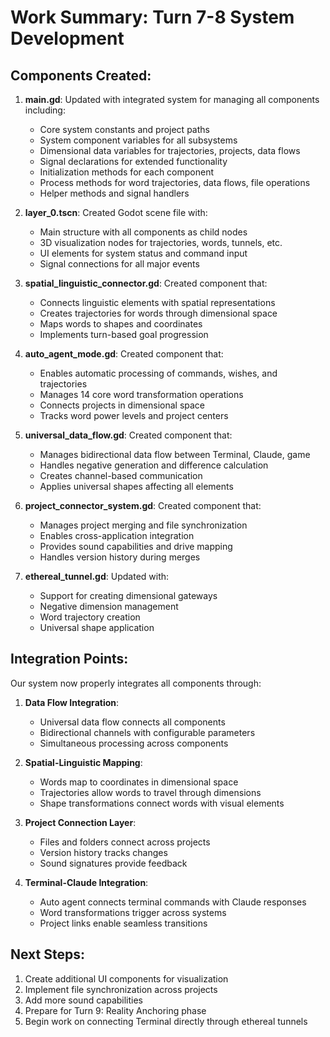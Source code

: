 # Work Summary: Turn 7-8 System Development

## Components Created:

1. **main.gd**: Updated with integrated system for managing all components including:
   - Core system constants and project paths
   - System component variables for all subsystems
   - Dimensional data variables for trajectories, projects, data flows
   - Signal declarations for extended functionality
   - Initialization methods for each component
   - Process methods for word trajectories, data flows, file operations
   - Helper methods and signal handlers

2. **layer_0.tscn**: Created Godot scene file with:
   - Main structure with all components as child nodes
   - 3D visualization nodes for trajectories, words, tunnels, etc.
   - UI elements for system status and command input
   - Signal connections for all major events

3. **spatial_linguistic_connector.gd**: Created component that:
   - Connects linguistic elements with spatial representations
   - Creates trajectories for words through dimensional space
   - Maps words to shapes and coordinates
   - Implements turn-based goal progression

4. **auto_agent_mode.gd**: Created component that:
   - Enables automatic processing of commands, wishes, and trajectories
   - Manages 14 core word transformation operations
   - Connects projects in dimensional space
   - Tracks word power levels and project centers

5. **universal_data_flow.gd**: Created component that:
   - Manages bidirectional data flow between Terminal, Claude, game
   - Handles negative generation and difference calculation
   - Creates channel-based communication
   - Applies universal shapes affecting all elements

6. **project_connector_system.gd**: Created component that:
   - Manages project merging and file synchronization
   - Enables cross-application integration
   - Provides sound capabilities and drive mapping
   - Handles version history during merges

7. **ethereal_tunnel.gd**: Updated with:
   - Support for creating dimensional gateways
   - Negative dimension management
   - Word trajectory creation
   - Universal shape application

## Integration Points:

Our system now properly integrates all components through:

1. **Data Flow Integration**:
   - Universal data flow connects all components
   - Bidirectional channels with configurable parameters
   - Simultaneous processing across components

2. **Spatial-Linguistic Mapping**:
   - Words map to coordinates in dimensional space
   - Trajectories allow words to travel through dimensions
   - Shape transformations connect words with visual elements

3. **Project Connection Layer**:
   - Files and folders connect across projects
   - Version history tracks changes
   - Sound signatures provide feedback

4. **Terminal-Claude Integration**:
   - Auto agent connects terminal commands with Claude responses
   - Word transformations trigger across systems
   - Project links enable seamless transitions

## Next Steps:

1. Create additional UI components for visualization
2. Implement file synchronization across projects
3. Add more sound capabilities
4. Prepare for Turn 9: Reality Anchoring phase
5. Begin work on connecting Terminal directly through ethereal tunnels